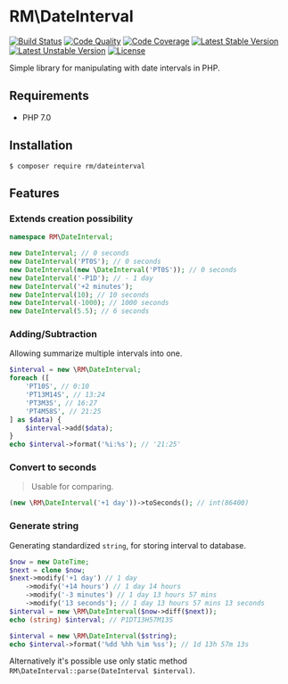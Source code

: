 # RM\DateInterval

[![Build Status](https://travis-ci.org/romanmatyus/DateInterval.svg?branch=master)](https://travis-ci.org/romanmatyus/DateInterval)
[![Code Quality](https://scrutinizer-ci.com/g/romanmatyus/DateInterval/badges/quality-score.png?b=master)](https://scrutinizer-ci.com/g/romanmatyus/DateInterval/)
[![Code Coverage](https://scrutinizer-ci.com/g/romanmatyus/DateInterval/badges/coverage.png?b=master)](https://scrutinizer-ci.com/g/romanmatyus/DateInterval/)
[![Latest Stable Version](https://poser.pugx.org/rm/dateinterval/v/stable)](https://packagist.org/packages/rm/dateinterval)
[![Latest Unstable Version](https://poser.pugx.org/rm/dateinterval/v/unstable)](https://packagist.org/packages/rm/dateinterval)
[![License](https://poser.pugx.org/rm/dateinterval/license)](https://packagist.org/packages/rm/dateinterval)

Simple library for manipulating with date intervals in PHP.

## Requirements

- PHP 7.0

## Installation

```
$ composer require rm/dateinterval
```

## Features

### Extends creation possibility

```php
namespace RM\DateInterval;

new DateInterval; // 0 seconds
new DateInterval('PT0S'); // 0 seconds
new DateInterval(new \DateInterval('PT0S')); // 0 seconds
new DateInterval('-P1D'); // - 1 day
new DateInterval('+2 minutes'); 
new DateInterval(10); // 10 seconds
new DateInterval(-1000); // 1000 seconds
new DateInterval(5.5); // 6 seconds
```

### Adding/Subtraction

Allowing summarize multiple intervals into one.

```php
$interval = new \RM\DateInterval;
foreach ([
	'PT10S', // 0:10
	'PT13M14S', // 13:24
	'PT3M3S', // 16:27
	'PT4M58S', // 21:25
] as $data) {
	$interval->add($data);
}
echo $interval->format('%i:%s'); // '21:25'
```

### Convert to seconds

> Usable for comparing.

```php
(new \RM\DateInterval('+1 day'))->toSeconds(); // int(86400)
```

### Generate string

Generating standardized `string`, for storing interval to database.

```php
$now = new DateTime;
$next = clone $now;
$next->modify('+1 day') // 1 day
	->modify('+14 hours') // 1 day 14 hours
	->modify('-3 minutes') // 1 day 13 hours 57 mins
	->modify('13 seconds'); // 1 day 13 hours 57 mins 13 seconds
$interval = new \RM\DateInterval($now->diff($next));
echo (string) $interval; // P1DT13H57M13S

$interval = new \RM\DateInterval($string);
echo $interval->format('%dd %hh %im %ss'); // 1d 13h 57m 13s
```

Alternatively it's possible use only static method `RM\DateInterval::parse(DateInterval $interval)`.


